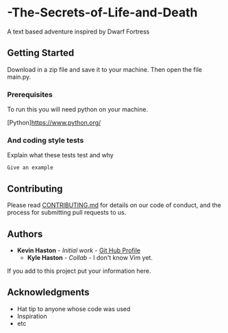 # -The-Secrets-of-Life-and-Death
A text based adventure inspired by Dwarf Fortress

## Getting Started

Download in a zip file and save it to your machine. Then open the file main.py.

### Prerequisites

To run this you will need python on your machine.

[Python]https://www.python.org/


### And coding style tests

Explain what these tests test and why

```
Give an example
```

## Contributing

Please read [CONTRIBUTING.md](https://gist.github.com/PurpleBooth/b24679402957c63ec426) for details on our code of conduct, and the process for submitting pull requests to us.

## Authors

* **Kevin Haston** - *Initial work* - [Git Hub Profile](https://github.com/khaston10)
	* **Kyle Haston** - *Collab* - I don't know Vim yet.

If you add to this project put your information here.

## Acknowledgments

* Hat tip to anyone whose code was used
* Inspiration
* etc
